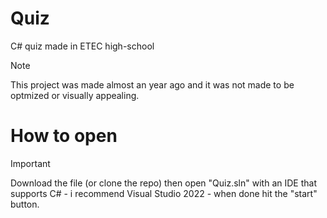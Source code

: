 # Quiz
C# quiz made in ETEC high-school
> [!NOTE]
> This project was made almost an year ago and it was not made to be optmized or visually appealing.

# How to open
> [!IMPORTANT]
> Download the file (or clone the repo) then open "Quiz.sln" with an IDE that supports C# - i recommend Visual Studio 2022 - when done hit the "start" button.
